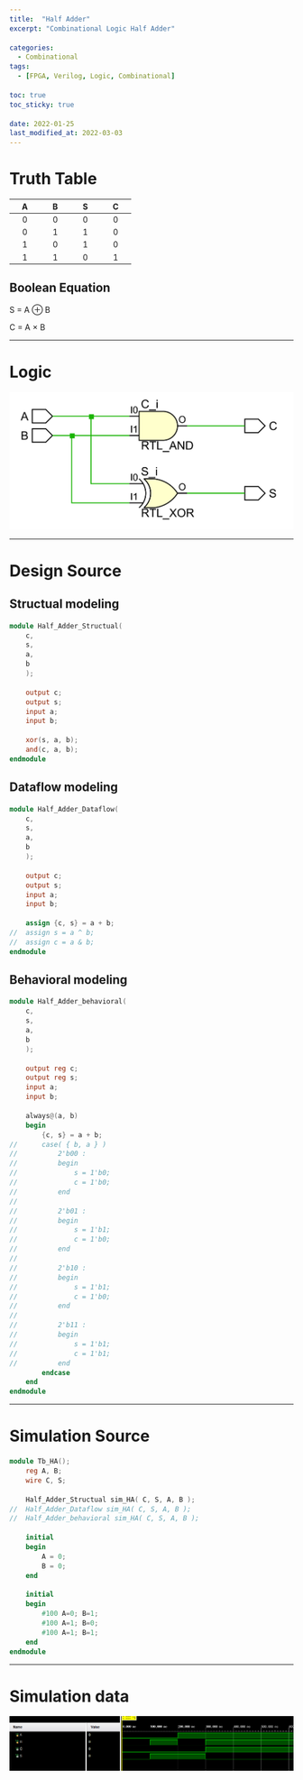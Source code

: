 ```yaml
---
title:  "Half Adder"
excerpt: "Combinational Logic Half Adder"

categories:
  - Combinational
tags:
  - [FPGA, Verilog, Logic, Combinational]

toc: true
toc_sticky: true
 
date: 2022-01-25
last_modified_at: 2022-03-03
---
```


# Truth Table

| &nbsp; &nbsp; A &nbsp; &nbsp; | &nbsp; &nbsp; B &nbsp; &nbsp; | &nbsp; &nbsp; S &nbsp; &nbsp; | &nbsp; &nbsp; C &nbsp; &nbsp; |
|:---:|:---:|:---:|:---:|
|  0  |  0  |  0  |  0  |
|  0  |  1  |  1  |  0  |
|  1  |  0  |  1  |  0  |
|  1  |  1  |  0  |  1  |

## Boolean Equation

S = A ⊕ B

C = A × B

---

# Logic

![HA](/images/2022-01-25-HA/logic.png)

---

# Design Source

## Structual modeling

```verilog
module Half_Adder_Structual(
    c,
	s,
	a,
	b
    );

	output c;
	output s;
	input a;
	input b;
    
	xor(s, a, b);
	and(c, a, b);
endmodule
```

## Dataflow modeling

```verilog
module Half_Adder_Dataflow(
	c,
	s,
	a,
	b
    );

	output c;
	output s;
	input a;
	input b;

	assign {c, s} = a + b;
//	assign s = a ^ b;
//	assign c = a & b;
endmodule
```

## Behavioral modeling

```verilog
module Half_Adder_behavioral(
	c,
	s,
	a,
	b
    );

	output reg c;
	output reg s;
	input a;
	input b;

	always@(a, b)
	begin
		{c, s} = a + b;
//		case( { b, a } )
//			2'b00 : 
//			begin
//				s = 1'b0;
//				c = 1'b0;
//			end
//
//			2'b01 : 
//			begin
//				s = 1'b1;
//				c = 1'b0;
//			end
//
//		    2'b10 :
//			begin
//				s = 1'b1;
//				c = 1'b0;
//			end
//
//		    2'b11 :
//			begin
//				s = 1'b1;
//				c = 1'b1;
//			end
		endcase
	end
endmodule
```
---

# Simulation Source

```verilog
module Tb_HA();
	reg A, B;
	wire C, S;
    
	Half_Adder_Structual sim_HA( C, S, A, B );
//	Half_Adder_Dataflow sim_HA( C, S, A, B );
//	Half_Adder_behavioral sim_HA( C, S, A, B );
    
	initial
	begin
		A = 0;
		B = 0;
	end
    
	initial
	begin
		#100 A=0; B=1;
		#100 A=1; B=0;
		#100 A=1; B=1;
	end
endmodule
```
---

# Simulation data

![Tb_HA](/images/2022-01-25-HA/tb.png)

